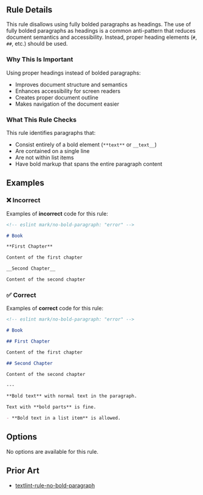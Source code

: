<!-- markdownlint-disable-next-line no-inline-html first-line-h1 -->
<header v-html="$frontmatter.rule"></header>

## Rule Details

This rule disallows using fully bolded paragraphs as headings. The use of fully bolded paragraphs as headings is a common anti-pattern that reduces document semantics and accessibility. Instead, proper heading elements (`#`, `##`, etc.) should be used.

### Why This Is Important

Using proper headings instead of bolded paragraphs:

- Improves document structure and semantics
- Enhances accessibility for screen readers
- Creates proper document outline
- Makes navigation of the document easier

### What This Rule Checks

This rule identifies paragraphs that:

- Consist entirely of a bold element (`**text**` or `__text__`)
- Are contained on a single line
- Are not within list items
- Have bold markup that spans the entire paragraph content

## Examples

### :x: Incorrect

Examples of **incorrect** code for this rule:

```md /**First Chapter**/ /__Second Chapter__/
<!-- eslint mark/no-bold-paragraph: "error" -->

# Book

**First Chapter**

Content of the first chapter

__Second Chapter__

Content of the second chapter
```

### :white_check_mark: Correct

Examples of **correct** code for this rule:

```md
<!-- eslint mark/no-bold-paragraph: "error" -->

# Book

## First Chapter

Content of the first chapter

## Second Chapter

Content of the second chapter

---

**Bold text** with normal text in the paragraph.

Text with **bold parts** is fine.

- **Bold text in a list item** is allowed.
```

## Options

No options are available for this rule.

## Prior Art

- [textlint-rule-no-bold-paragraph](https://github.com/aborazmeh/textlint-rule-no-bold-paragraph)
